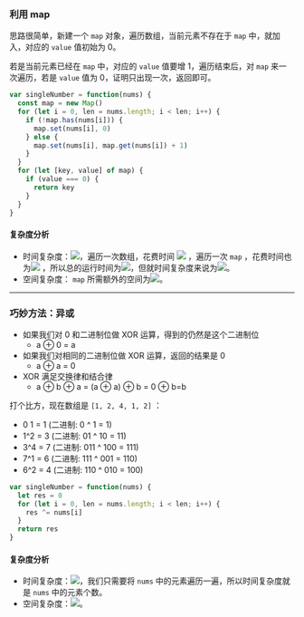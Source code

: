 ### 利用 map
思路很简单，新建一个 `map` 对象，遍历数组，当前元素不存在于 `map` 中，就加入，对应的 `value` 值初始为 0。

若是当前元素已经在 `map` 中，对应的 `value` 值要增 1，遍历结束后，对 `map` 来一次遍历，若是 `value` 值为 0，证明只出现一次，返回即可。

```javascript
var singleNumber = function(nums) {
  const map = new Map()
  for (let i = 0, len = nums.length; i < len; i++) {
    if (!map.has(nums[i])) {
      map.set(nums[i], 0)
    } else {
      map.set(nums[i], map.get(nums[i]) + 1)
    }
  }
  for (let [key, value] of map) {
    if (value === 0) {
      return key
    }
  }
}
```

#### 复杂度分析
- 时间复杂度：![](https://cdn.nlark.com/yuque/__latex/7ba55e7c64a9405a0b39a1107e90ca94.svg#card=math&code=O%28n%29&height=20&width=36)，遍历一次数组，花费时间 ![](https://cdn.nlark.com/yuque/__latex/7ba55e7c64a9405a0b39a1107e90ca94.svg#card=math&code=O%28n%29&height=20&width=36) ，遍历一次 `map` ，花费时间也为![](https://cdn.nlark.com/yuque/__latex/7ba55e7c64a9405a0b39a1107e90ca94.svg#card=math&code=O%28n%29&height=20&width=36) ，所以总的运行时间为![](https://cdn.nlark.com/yuque/__latex/160ac93d06be5f477817712a4d3431fc.svg#card=math&code=O%282n%29&height=20&width=44)，但就时间复杂度来说为![](https://cdn.nlark.com/yuque/__latex/7ba55e7c64a9405a0b39a1107e90ca94.svg#card=math&code=O%28n%29&height=20&width=36)。
- 空间复杂度： `map` 所需额外的空间为![](https://cdn.nlark.com/yuque/__latex/7ba55e7c64a9405a0b39a1107e90ca94.svg#card=math&code=O%28n%29&height=20&width=36)。

---

### 巧妙方法：异或

- 如果我们对 0 和二进制位做 XOR 运算，得到的仍然是这个二进制位
  - a ⊕ 0 = a
- 如果我们对相同的二进制位做 XOR 运算，返回的结果是 0
  - a ⊕ a = 0
- XOR 满足交换律和结合律
  - a ⊕ b ⊕ a = (a ⊕ a) ⊕ b = 0 ⊕ b=b

打个比方，现在数组是 `[1, 2, 4, 1, 2]` ：

- 0 1 = 1 (二进制: 0 ^ 1 = 1)
- 1^2 = 3 (二进制: 01 ^ 10 = 11)
- 3^4 = 7 (二进制: 011 ^ 100 = 111)
- 7^1 = 6 (二进制: 111 ^ 001 = 110)
- 6^2 = 4 (二进制: 110 ^ 010 = 100)

```javascript
var singleNumber = function(nums) {
  let res = 0
  for (let i = 0, len = nums.length; i < len; i++) {
    res ^= nums[i]
  }
  return res
}
```

#### 复杂度分析
- 时间复杂度：![](https://cdn.nlark.com/yuque/__latex/7ba55e7c64a9405a0b39a1107e90ca94.svg#card=math&code=O%28n%29&height=20&width=36)，我们只需要将 `nums` 中的元素遍历一遍，所以时间复杂度就是 `nums` 中的元素个数。
- 空间复杂度：![](https://cdn.nlark.com/yuque/__latex/5e079a28737d5dd019a3b8f6133ee55e.svg#card=math&code=O%281%29&height=20&width=34)。
